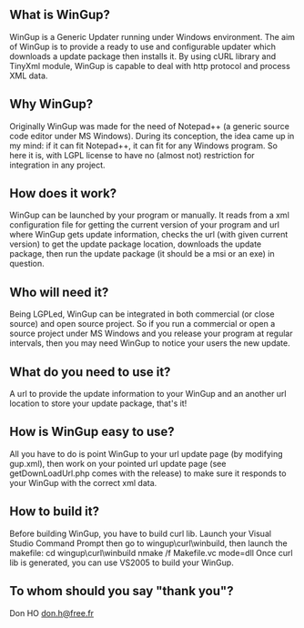 What is WinGup?
---------------

WinGup is a Generic Updater running under Windows environment.
The aim of WinGup is to provide a ready to use and configurable updater
which downloads a update package then installs it. By using cURL library
and TinyXml module, WinGup is capable to deal with http protocol and process XML data.


Why WinGup?
-----------

Originally WinGup was made for the need of Notepad++ (a generic source code editor under MS Windows).
During its conception, the idea came up in my mind: if it can fit Notepad++, it can fit for any Windows program.
So here it is, with LGPL license to have no (almost not) restriction for integration in any project.



How does it work?
-----------------

WinGup can be launched by your program or manually. It reads from a xml configuration file
for getting the current version of your program and url where WinGup gets update information,
checks the url (with given current version) to get the update package location,
downloads the update package, then run the update package (it should be a msi or an exe) in question.



Who will need it?
-----------------

Being LGPLed, WinGup can be integrated in both commercial (or close source) and open source project.
So if you run a commercial or open a source project under MS Windows and you release your program at
regular intervals, then you may need WinGup to notice your users the new update.



What do you need to use it?
---------------------------

A url to provide the update information to your WinGup and an another url location
to store your update package, that's it!



How is WinGup easy to use?
--------------------------

All you have to do is point WinGup to your url update page (by modifying gup.xml), 
then work on your pointed url update page (see getDownLoadUrl.php comes with the release)
to make sure it responds to your WinGup with the correct xml data.



How to build it?
----------------

Before building WinGup, you have to build curl lib.
Launch your Visual Studio Command Prompt then go to wingup\curl\winbuild, then launch the makefile:
  cd wingup\curl\winbuild
  nmake /f Makefile.vc mode=dll
Once curl lib is generated, you can use VS2005 to build your WinGup.



To whom should you say "thank you"?
-----------------------------------

Don HO
<don.h@free.fr>

